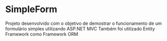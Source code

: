 # SimpleForm
Projeto desenvolvido com o objetivo de demostrar o funcionamento de um formulário simples utilizando ASP.NET MVC
Também foi utilizado Entity Framework como Framework ORM
